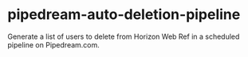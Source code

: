 # pipedream-auto-deletion-pipeline
Generate a list of users to delete from Horizon Web Ref in a scheduled pipeline on Pipedream.com.
